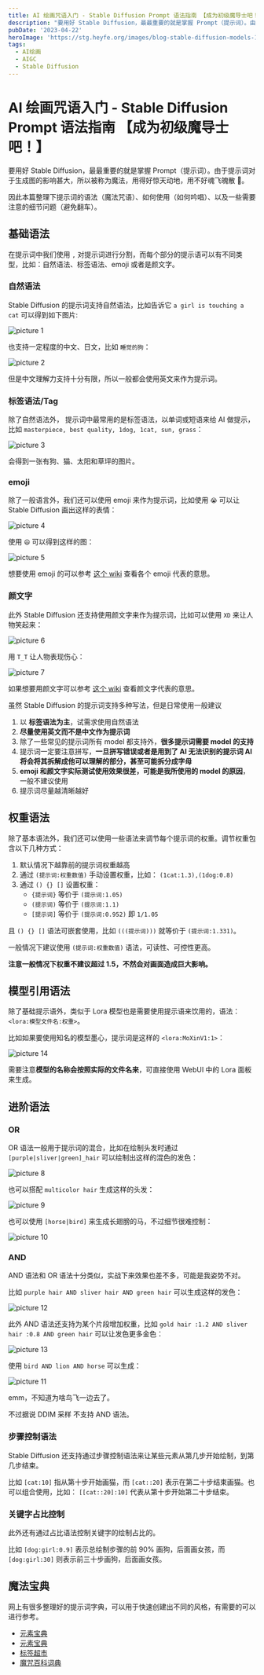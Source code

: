```yaml
---
title: AI 绘画咒语入门 - Stable Diffusion Prompt 语法指南 【成为初级魔导士吧！】
description: "要用好 Stable Diffusion，最最重要的就是掌握 Prompt（提示词）。由于提示词对于生成图的影响甚大，所以被称为魔法，用得好惊天动地，用不好魂飞魄散 \U0001F436。\n\n因此本篇整理下提示词的语..."
pubDate: '2023-04-22'
heroImage: 'https://stg.heyfe.org/images/blog-stable-diffusion-models-1690811336594.png'
tags:
  - AI绘画
  - AIGC
  - Stable Diffusion
---
```


# AI 绘画咒语入门 - Stable Diffusion Prompt 语法指南 【成为初级魔导士吧！】

要用好 Stable Diffusion，最最重要的就是掌握 Prompt（提示词）。由于提示词对于生成图的影响甚大，所以被称为魔法，用得好惊天动地，用不好魂飞魄散 🐶。

因此本篇整理下提示词的语法（魔法咒语）、如何使用（如何吟唱）、以及一些需要注意的细节问题（避免翻车）。

## 基础语法

在提示词中我们使用 `,` 对提示词进行分割，而每个部分的提示语可以有不同类型，比如：自然语法、标签语法、emoji 或者是颜文字。

### 自然语法

Stable Diffusion 的提示词支持自然语法，比如告诉它 `a girl is touching a cat` 可以得到如下图片:

![picture 1](https://stg.heyfe.org/images/blog-stable-diffusion-prompt-1681952420419.png)

也支持一定程度的中文、日文，比如 `睡觉的狗`：

![picture 2](https://stg.heyfe.org/images/blog-stable-diffusion-prompt-1681952533841.png)

但是中文理解力支持十分有限，所以一般都会使用英文来作为提示词。

### 标签语法/Tag

除了自然语法外， 提示词中最常用的是标签语法，以单词或短语来给 AI 做提示，比如 `masterpiece, best quality, 1dog, 1cat, sun, grass`：

![picture 3](https://stg.heyfe.org/images/blog-stable-diffusion-prompt-1681952652705.png)

会得到一张有狗、猫、太阳和草坪的图片。

### emoji

除了一般语言外，我们还可以使用 emoji 来作为提示词，比如使用 `😭` 可以让 Stable Diffusion 画出这样的表情：

![picture 4](https://stg.heyfe.org/images/blog-stable-diffusion-prompt-1681952971458.png)

使用 `😄` 可以得到这样的图：

![picture 5](https://stg.heyfe.org/images/blog-stable-diffusion-prompt-1681953105752.png)

想要使用 emoji 的可以参考 [这个 wiki](https://unicode.org/emoji/charts/emoji-list.html) 查看各个 emoji 代表的意思。

### 颜文字

此外 Stable Diffusion 还支持使用颜文字来作为提示词，比如可以使用 `XD` 来让人物笑起来：

![picture 6](https://stg.heyfe.org/images/blog-stable-diffusion-prompt-1681993750447.png)

用 `T_T` 让人物表现伤心：

![picture 7](https://stg.heyfe.org/images/blog-stable-diffusion-prompt-1682034602230.png)

如果想要用颜文字可以参考 [这个 wiki](https://zh.wikipedia.org/wiki/%E8%A1%A8%E6%83%85%E7%AC%A6%E8%99%9F%E5%88%97%E8%A1%A8) 查看颜文字代表的意思。

虽然 Stable Diffusion 的提示词支持多种写法，但是日常使用一般建议

1. 以 **标签语法为主**，试需求使用自然语法
2. **尽量使用英文而不是中文作为提示词**
3. 除了一些常见的提示词所有 model 都支持外，**很多提示词需要 model 的支持**
4. 提示词一定要注意拼写，**一旦拼写错误或者是用到了 AI 无法识别的提示词 AI 将会将其拆解成他可以理解的部分，甚至可能拆分成字母**
5. **emoji 和颜文字实际测试使用效果很差，可能是我所使用的 model 的原因**，一般不建议使用
6. 提示词尽量越清晰越好

## 权重语法

除了基本语法外，我们还可以使用一些语法来调节每个提示词的权重。调节权重包含以下几种方式：

1. 默认情况下越靠前的提示词权重越高
2. 通过 `(提示词:权重数值)` 手动设置权重，比如： `(1cat:1.3),(1dog:0.8)`
3. 通过 `() {} []` 设置权重：
    - `{提示词}` 等价于 `(提示词:1.05)`
    - `(提示词)` 等价于 `(提示词:1.1)`
    - `[提示词]` 等价于 `(提示词:0.952)` 即 `1/1.05`

且 `() {} []` 语法可嵌套使用，比如 `(((提示词)))` 就等价于 `(提示词:1.331)`。

一般情况下建议使用 `(提示词:权重数值)` 语法，可读性、可控性更高。

**注意一般情况下权重不建议超过 1.5，不然会对画面造成巨大影响。**

## 模型引用语法

除了基础提示语外，类似于 Lora 模型也是需要使用提示语来饮用的，语法： `<lora:模型⽂件名:权重>`。

比如如果要使用知名的模型墨心，提示词是这样的 `<lora:MoXinV1:1>`：

![picture 14](https://stg.heyfe.org/images/blog-stable-diffusion-prompt-1682134559723.png)

需要注意**模型的名称会按照实际的文件名来**，可直接使用 WebUI 中的 Lora 面板来生成。

## 进阶语法

### OR

OR 语法一般用于提示词的混合，比如在绘制头发时通过 `[purple|sliver|green]_hair` 可以绘制出这样的混色的发色：

![picture 8](https://stg.heyfe.org/images/blog-stable-diffusion-prompt-1682090586589.png)

也可以搭配 `multicolor hair` 生成这样的头发：

![picture 9](https://stg.heyfe.org/images/blog-stable-diffusion-prompt-1682090682234.png)

也可以使用 `[horse|bird]` 来生成长翅膀的马，不过细节很难控制：

![picture 10](https://stg.heyfe.org/images/blog-stable-diffusion-prompt-1682090834342.png)

### AND

AND 语法和 OR 语法十分类似，实战下来效果也差不多，可能是我姿势不对。

比如 `purple hair AND sliver hair AND green hair` 可以生成这样的发色：

![picture 12](https://stg.heyfe.org/images/blog-stable-diffusion-prompt-1682091153297.png)

此外 AND 语法还支持为某个片段增加权重，比如 `gold hair :1.2 AND sliver hair :0.8 AND green hair` 可以让发色更多金色：

![picture 13](https://stg.heyfe.org/images/blog-stable-diffusion-prompt-1682091241308.png)

使用 `bird AND lion AND horse` 可以生成：

![picture 11](https://stg.heyfe.org/images/blog-stable-diffusion-prompt-1682091093923.png)

emm，不知道为啥鸟飞一边去了。

不过据说 DDIM 采样 不支持 AND 语法。

### 步骤控制语法

Stable Diffusion 还支持通过步骤控制语法来让某些元素从第几步开始绘制，到第几步结束。

比如 `[cat:10]` 指从第十步开始画猫，而 `[cat::20]` 表示在第二十步结束画猫。也可以组合使用，比如： `[[cat::20]:10]` 代表从第十步开始第二十步结束。

### 关键字占比控制

此外还有通过占比语法控制关键字的绘制占比的。

比如 `[dog:girl:0.9]` 表示总绘制步骤的前 90% 画狗，后面画女孩，而 `[dog:girl:30]` 则表示前三十步画狗，后面画女孩。

## 魔法宝典

网上有很多整理好的提示词字典，可以用于快速创建出不同的风格，有需要的可以进行参考。

-   [元素宝典](https://aiguidebook.top/index.php/category/ysfd/)
-   [元素宝典](https://docs.qq.com/doc/DWHl3am5Zb05QbGVs)
-   [标签超市](https://tags.novelai.dev/)
-   [魔咒百科词典](https://aitag.top/)
